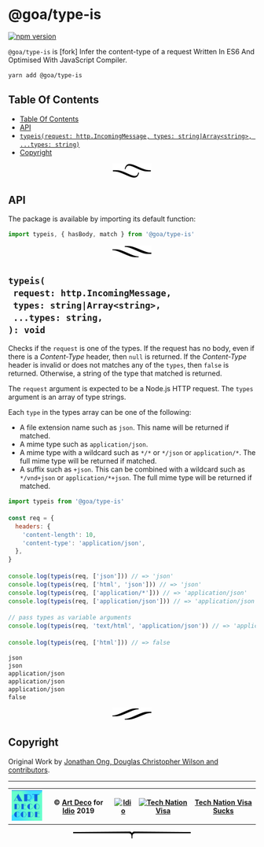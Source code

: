 # @goa/type-is

[![npm version](https://badge.fury.io/js/%40goa%2Ftype-is.svg)](https://npmjs.org/package/@goa/type-is)

`@goa/type-is` is [fork] Infer the content-type of a request Written In ES6 And Optimised With JavaScript Compiler.

```sh
yarn add @goa/type-is
```

## Table Of Contents

- [Table Of Contents](#table-of-contents)
- [API](#api)
- [`typeis(request: http.IncomingMessage, types: string|Array<string>, ...types: string)`](#typeisrequest-httpincomingmessagetypes-stringarraystringtypes-string-void)
- [Copyright](#copyright)

<p align="center"><a href="#table-of-contents"><img src="/.documentary/section-breaks/0.svg?sanitize=true"></a></p>

## API

The package is available by importing its default function:

```js
import typeis, { hasBody, match } from '@goa/type-is'
```

<p align="center"><a href="#table-of-contents"><img src="/.documentary/section-breaks/1.svg?sanitize=true"></a></p>

## `typeis(`<br/>&nbsp;&nbsp;`request: http.IncomingMessage,`<br/>&nbsp;&nbsp;`types: string|Array<string>,`<br/>&nbsp;&nbsp;`...types: string,`<br/>`): void`

Checks if the `request` is one of the types. If the request has no body, even if there is a _Content-Type_ header, then `null` is returned. If the _Content-Type_ header is invalid or does not matches any of the `types`, then `false` is returned. Otherwise, a string of the type that matched is returned.

The `request` argument is expected to be a Node.js HTTP request. The `types` argument is an array of type strings.

Each `type` in the types array can be one of the following:

- A file extension name such as `json`. This name will be returned if matched.
- A mime type such as `application/json`.
- A mime type with a wildcard such as `*/*` or `*/json` or `application/*`. The full mime type will be returned if matched.
- A suffix such as `+json`. This can be combined with a wildcard such as `*/vnd+json` or `application/*+json`. The full mime type will be returned if matched.


```js
import typeis from '@goa/type-is'

const req = {
  headers: {
    'content-length': 10,
    'content-type': 'application/json',
  },
}

console.log(typeis(req, ['json'])) // => 'json'
console.log(typeis(req, ['html', 'json'])) // => 'json'
console.log(typeis(req, ['application/*'])) // => 'application/json'
console.log(typeis(req, ['application/json'])) // => 'application/json'

// pass types as variable arguments
console.log(typeis(req, 'text/html', 'application/json')) // => 'application/json'

console.log(typeis(req, ['html'])) // => false
```
```
json
json
application/json
application/json
application/json
false
```

<p align="center"><a href="#table-of-contents"><img src="/.documentary/section-breaks/2.svg?sanitize=true"></a></p>

## Copyright

Original Work by [Jonathan Ong, Douglas Christopher Wilson and contributors](https://github.com/jshttp/type-is).

---

<table>
  <tr>
    <th>
      <a href="https://artd.eco">
        <img src="https://raw.githubusercontent.com/wrote/wrote/master/images/artdeco.png" alt="Art Deco">
      </a>
    </th>
    <th>© <a href="https://artd.eco">Art Deco</a> for <a href="https://idio.cc">Idio</a> 2019</th>
    <th>
      <a href="https://idio.cc">
        <img src="https://avatars3.githubusercontent.com/u/40834161?s=100" width="100" alt="Idio">
      </a>
    </th>
    <th>
      <a href="https://www.technation.sucks" title="Tech Nation Visa">
        <img src="https://raw.githubusercontent.com/artdecoweb/www.technation.sucks/master/anim.gif"
          alt="Tech Nation Visa">
      </a>
    </th>
    <th><a href="https://www.technation.sucks">Tech Nation Visa Sucks</a></th>
  </tr>
</table>

<p align="center"><a href="#table-of-contents"><img src="/.documentary/section-breaks/-1.svg?sanitize=true"></a></p>